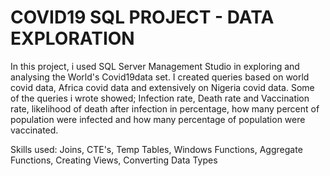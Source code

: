 # COVID19  SQL  PROJECT - DATA EXPLORATION
In this project, i used SQL Server Management Studio in exploring and analysing the World's Covid19data set. I created queries based on world covid data, Africa covid data and extensively on Nigeria covid data. Some of the queries i wrote showed; Infection rate, Death rate and Vaccination rate, likelihood of death after infection in percentage, how many percent of population were infected and how many percentage of population were vaccinated.

Skills used: Joins, CTE's, Temp Tables, Windows Functions, Aggregate Functions, Creating Views, Converting Data Types
